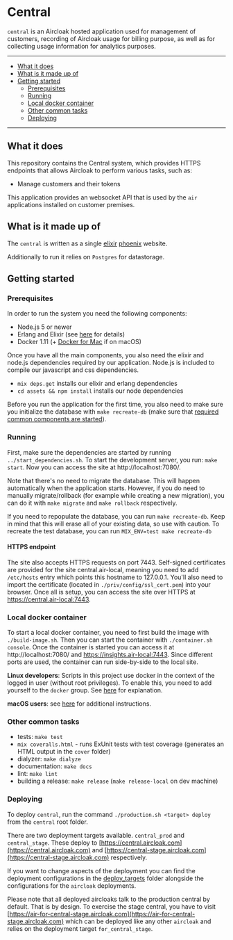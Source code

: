 # Central

`central` is an Aircloak hosted application used for management of customers,
recording of Aircloak usage for billing purpose, as well as for collecting usage
information for analytics purposes.


----------------------

- [What it does](#what-it-does)
- [What is it made up of](#what-is-it-made-up-of)
- [Getting started](#getting-started)
    - [Prerequisites](#prerequisites)
    - [Running](#running)
    - [Local docker container](#local-docker-container)
    - [Other common tasks](#other-common-tasks)
    - [Deploying](#deploying)

----------------------

## What it does

This repository contains the Central system, which provides HTTPS endpoints that allows Aircloak
to perform various tasks, such as:

- Manage customers and their tokens

This application provides an websocket API that is used by the `air` applications installed
on customer premises.


## What is it made up of

The `central` is written as a single [elixir](elixir-lang.org/) [phoenix](www.phoenixframework.org) website.

Additionally to run it relies on `Postgres` for datastorage.


## Getting started

### Prerequisites

In order to run the system you need the following components:

- Node.js 5 or newer
- Erlang and Elixir (see [here](../README.md#prerequisites) for details)
- Docker 1.11 (+ [Docker for Mac](https://docs.docker.com/docker-for-mac/) if on macOS)

Once you have all the main components, you also need the elixir and node.js dependencies required by our
application. Node.js is included to compile our javascript and css dependencies.

- `mix deps.get` installs our elixir and erlang dependencies
- `cd assets && npm install` installs our node dependencies

Before you run the application for the first time, you also need to make sure you initialize the database
with `make recreate-db`
(make sure that [required common components are started](../README.md#starting-the-required-components)).


### Running

First, make sure the dependencies are started by running `../start_dependencies.sh`.
To start the development server, you run: `make start`.
Now you can access the site at http://localhost:7080/.

Note that there's no need to migrate the database. This will happen automatically when the application starts.
However, if you do need to manually migrate/rollback (for example while creating a new migration), you can do
it with `make migrate` and `make rollback` respectively.

If you need to repopulate the database, you can run `make recreate-db`. Keep in mind that this will erase all
of your existing data, so use with caution. To recreate the test database, you can run `MIX_ENV=test make recreate-db`


#### HTTPS endpoint

The site also accepts HTTPS requests on port 7443. Self-signed certificates are provided for the site central.air-local, meaning you need to add `/etc/hosts` entry which points this hostname to 127.0.0.1. You'll also need to import the certificate (located in `./priv/config/ssl_cert.pem`) into your browser. Once all is setup, you can access the site over HTTPS at https://central.air-local:7443.

### Local docker container

To start a local docker container, you need to first build the image with `./build-image.sh`. Then you can start the container with `./container.sh console`. Once the container is started you can access it at http://localhost:7080/ and https://insights.air-local:7443. Since different ports are used, the container can run side-by-side to the local site.

__Linux developers__: Scripts in this project use docker in the context of the logged in user (without root
privileges). To enable this, you need to add yourself to the `docker` group. See
[here](http://askubuntu.com/a/477554) for explanation.

__macOS users__: see [here](../macos_docker.md) for additional instructions.

### Other common tasks

- tests: `make test`
- `mix coveralls.html` - runs ExUnit tests with test coverage (generates an HTML output in the `cover` folder)
- dialyzer: `make dialyze`
- documentation: `make docs`
- lint: `make lint`
- building a release: `make release` (`make release-local` on dev machine)

### Deploying

To deploy `central`, run the command `./production.sh <target> deploy` from the `central` root folder.

There are two deployment targets available. `central_prod` and `central_stage`. These deploy to
[https://central.aircloak.com](https://central.aircloak.com) and
[https://central-stage.aircloak.com](https://central-stage.aircloak.com) respectively.

If you want to change aspects of the deployment you can find the deployment configurations in the
[deploy_targets](../deploy_targets) folder alongside the configurations for the `aircloak` deployments.

Please note that all deployed aircloaks talk to the production central by default. That is by design.
To exercise the stage central, you have to visit [https://air-for-central-stage.aircloak.com](https://air-for-central-stage.aircloak.com)
which can be deployed like any other `aircloak` and relies on the deployment target `for_central_stage`.
